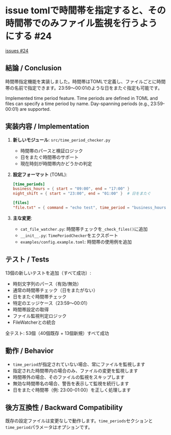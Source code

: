 # issue tomlで時間帯を指定すると、その時間帯でのみファイル監視を行うようにする #24
[issues #24](https://github.com/cat2151/cat-file-watcher/issues/24)

## 結論 / Conclusion

時間帯指定機能を実装しました。時間帯はTOMLで定義し、ファイルごとに時間帯の名前で指定できます。23:59～00:01のような日をまたぐ指定も可能です。

Implemented time period feature. Time periods are defined in TOML and files can specify a time period by name. Day-spanning periods (e.g., 23:59-00:01) are supported.

## 実装内容 / Implementation

1. **新しいモジュール**: `src/time_period_checker.py`
   - 時間帯のパースと検証ロジック
   - 日をまたぐ時間帯のサポート
   - 現在時刻が時間帯内かどうかの判定

2. **設定フォーマット** (TOML):
   ```toml
   [time_periods]
   business_hours = { start = "09:00", end = "17:00" }
   night_shift = { start = "23:00", end = "01:00" }  # 日をまたぐ
   
   [files]
   "file.txt" = { command = "echo test", time_period = "business_hours" }
   ```

3. **主な変更**:
   - `cat_file_watcher.py`: 時間帯チェックを`_check_files()`に追加
   - `__init__.py`: `TimePeriodChecker`をエクスポート
   - `examples/config.example.toml`: 時間帯の使用例を追加

## テスト / Tests

13個の新しいテストを追加（すべて成功）:
- 時刻文字列のパース（有効/無効）
- 通常の時間帯チェック（日をまたがない）
- 日をまたぐ時間帯チェック
- 特定のエッジケース（23:59～00:01）
- 時間帯設定の取得
- ファイル監視判定ロジック
- FileWatcherとの統合

全テスト: 53個（40個既存 + 13個新規）すべて成功

## 動作 / Behavior

- `time_period`が指定されていない場合、常にファイルを監視します
- 指定された時間帯内の場合のみ、ファイルの変更を監視します
- 時間帯外の場合、そのファイルの監視をスキップします
- 無効な時間帯名の場合、警告を表示して監視を続行します
- 日をまたぐ時間帯（例: 23:00-01:00）を正しく処理します

## 後方互換性 / Backward Compatibility

既存の設定ファイルは変更なしで動作します。`time_periods`セクションと`time_period`パラメータはオプションです。

